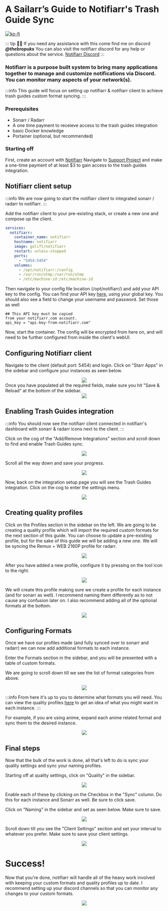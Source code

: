# A Sailarr’s Guide to Notifiarr's Trash Guide Sync


[![ko-fi](https://ko-fi.com/img/githubbutton_sm.svg)](https://ko-fi.com/davyjonesmedia/tip)

::: tip
👋🏼 If you need any assistance with this come find me on discord ***@thebropuks***
You can also visit the notifiarr discord for any help or questions about the service. [Notifiarr Discord](https://discord.gg/nXuuUDMtGg)
:::


### Notifiarr is a purpose built system to bring many applications together to manage and customize notifications via Discord. You can monitor many aspects of your network(s).
:::info
This guide will focus on setting up notifiarr & notifiarr client to achieve trash guides custom format syncing.
:::

### Prerequisites

- Sonarr / Radarr
- A one time payment to receieve access to the trash guides integration
- basic Docker knowledge
- Portainer (optional, but recommended)

### Starting off
    
First, create an account with [Notifiarr](https://notifiarr.com/)
Navigate to [Support Project](https://notifiarr.com/sponsor.php) and make a one-time payment of at least $3 to gain access to the trash guides integration. 
 


## Notifiarr client setup
:::info
We are now going to start the notifiarr client to integrated sonarr / radarr to notifiarr.
:::

Add the notifiarr client to your pre-existing stack, or create a new one and compose up the client.

```yaml
services:
  notifiarr:
    container_name: notifiarr
    hostname: notifiarr
    image: golift/notifiarr
    restart: unless-stopped
    ports:
      - "5454:5454"
    volumes:
      - /opt/notifiarr:/config
      - /var/run/utmp:/var/run/utmp
      - /etc/machine-id:/etc/machine-id
```

Then navigate to your config file location (/opt/notifiarr/) and add your API key to the config.
You can find your API key [here](https://notifiarr.com/user.php?page=profile), using your global key.
You should also see a field to change your username and password. Set those as well

```
## This API key must be copied
from your notifiarr.com account.
api_key = "api-key-from-notifiarr.com"
```


Now, start the container. The config will be encrypted from here on, and will need to be further configured from inside the client's webUI.


## Configuring Notifiarr client
Navigate to the client (default port: 5454) and login.
Click on "Starr Apps" in the sidebar and configure your instances as seen below.
<div align="center">
    <img src="assets/images/step1.png"/>
</div>
Once you have populated all the required fields, make sure you hit "Save & Reload" at the bottom of the sidebar.

<div align="center">
    <img src="assets/images/step2.png"/>
</div>

## Enabling Trash Guides integration
:::info
You should now see the notifiarr client connected in notifiarr's dashboard with sonarr & radarr icons next to the client.
:::

Click on the cog of the "Add/Remove Integrations" section and scroll down to find and enable Trash Guides sync.
<div align="center">
    <img src="assets/images/step3.png"/>
</div>

Scroll all the way down and save your progress.
<div align="center">
    <img src="assets/images/step4.png"/>
</div>

Now, back on the integration setup page you will see the Trash Guides integration. Click on the cog to enter the settings menu.
<div align="center">
    <img src="assets/images/step5.png"/>
</div>

## Creating quality profiles

Click on the Profiles section in the sidebar on the left. We are going to be creating a quality profile which will import the required custom formats for the next section of this guide. You can choose to update a pre-existing profile, but for the sake of this guide we will be adding a new one. We will be syncing the Remux + WEB 2160P profile for radarr. 
<div align="center">
    <img src="assets/images/step6.png"/>
</div>

After you have added a new profile, configure it by pressing on the tool icon to the right.

<div align="center">
    <img src="assets/images/step7.png"/>
</div>

We will create this profile making sure we create a profile for each instance (and for sonarr as well). I recommend naming them differently as to not cause any confusion later on. I also recommend adding all of the optional formats at the bottom.

<div align="center">
    <img src="assets/images/step8.png"/>
</div>



## Configuring Formats

Once we have our profiles made (and fully synced over to sonarr and radarr) we can now add additional formats to each instance.

Enter the Formats section in the sidebar, and you will be presented with a table of custom formats. 


We are going to scroll down till we see the list of format categories from above. 
<div align="center">
    <img src="https://cdn.discordapp.com/attachments/1314331222058467359/1327437409180319807/image.png?ex=67830fec&is=6781be6c&hm=7094a7272a052c76d256048459baebfeac43122e0fa8032489fbaf50395ea588&"/>
</div>

:::info
From here it's up to you to determine what formats you will need. You can view the quality profiles [here](https://trash-guides.info/Sonarr/sonarr-setup-quality-profiles/#trash-quality-profiles) to get an idea of what you might want in each instance. 
:::

For example, if you are using anime, expand each anime related format and sync them to the desired instance. 
<div align="center">
    <img src="https://cdn.discordapp.com/attachments/1314331222058467359/1327431307378163803/image.png?ex=67830a3e&is=6781b8be&hm=9bd91af0012f3d38a751d1fb55af3cd8fb6fbdcd2112712aed2823df23ce3332&"/>
</div>



## Final steps

Now that the bulk of the work is done, all that's left to do is sync your quality settings and sync your naming profiles.

Starting off at quality settings, click on "Quality" in the sidebar. 

<div align="center">
    <img src="https://cdn.discordapp.com/attachments/1314331222058467359/1327445836870975559/image.png?ex=678317c6&is=6781c646&hm=9887c6df6faa69beec977210533847f848c8473236e472198d3d54cef22f70be&"/>
</div>

Enable each of these by clicking on the Checkbox in the "Sync" column. Do this for each instance and Sonarr as well. Be sure to click save.

Click on "Naming" in the sidebar and set as seen below. Make sure to save.
<div align="center">
    <img src="https://cdn.discordapp.com/attachments/1314331222058467359/1327446815070490634/image.png?ex=678318af&is=6781c72f&hm=1c0b6f0caf82abd6dbae55eccd38f32ace5a21209522b74f743c59e97afce879&"/>
</div>

Scroll down till you see the "Client Settings" section and set your interval to whatever you prefer. Make sure to save your client settings.
<div align="center">
    <img src="https://cdn.discordapp.com/attachments/1314331222058467359/1327447228356366388/image.png?ex=67831912&is=6781c792&hm=97645a5ad744ee10daf25bdbe4dfc2da02b333284d0676daeb15e565b43b181b&"/>
</div>

# Success!

Now that you're done, notifiarr will handle all of the heavy work involved with keeping your custom formats and quality profiles up to date.
I recommend setting up your discord channels so that you can monitor any changes to your custom formats.
<div align="center">
    <img src="https://cdn.discordapp.com/attachments/1314331222058467359/1327447889596776509/image.png?ex=678319af&is=6781c82f&hm=6e5e4d7f24c83679c742c792e60b9eb84d07b0ca31905742d8b817da22effb86&"/>
</div>
